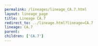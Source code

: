 ```yaml
---
permalink: /lineages/lineage_CA.7.html
layout: lineage_page
title: Lineage CA.7
redirect_to: ../lineage.html?lineage=CA.7
lineage: CA.7
parent: 
children: ['CA.7']
---
```

